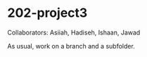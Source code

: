 # 202-project3
Collaborators: Asiiah, Hadiseh, Ishaan, Jawad

As usual, work on a branch and a subfolder.
